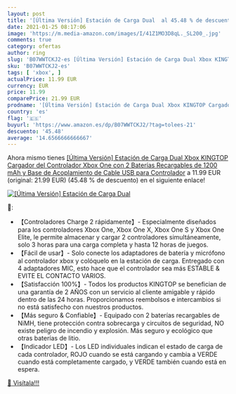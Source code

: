 ```yaml
---
layout: post
title: '[Última Versión] Estación de Carga Dual  al 45.48 % de descuento'
date: 2021-01-25 08:17:06
image: 'https://m.media-amazon.com/images/I/41Z1MO3D8qL._SL200_.jpg'
comments: true
category: ofertas
author: ring
slug: 'B07WWTCKJ2-es [Última Versión] Estación de Carga Dual Xbox KINGTOP...'
sku: 'B07WWTCKJ2-es'
tags: [ 'xbox', ]
actualPrice: 11.99 EUR
currency: EUR
price: 11.99
comparePrice: 21.99 EUR
prodname: '[Última Versión] Estación de Carga Dual Xbox KINGTOP Cargador del Controlador Xbox One con 2 Baterías Recargables de 1200 mAh y Base de Acoplamiento de Cable USB para Controlador'
country: 'es'
flag: '🇪🇸'
buyurl: 'https://www.amazon.es/dp/B07WWTCKJ2/?tag=tolees-21'
descuento: '45.48'
average: '14.6566666666667'
---
```


Ahora mismo tienes [[Última Versión] Estación de Carga Dual Xbox KINGTOP Cargador del Controlador Xbox One con 2 Baterías Recargables de 1200 mAh y Base de Acoplamiento de Cable USB para Controlador](https://www.amazon.es/dp/B07WWTCKJ2/?tag=tolees-21) a 11.99 EUR (original: 21.99 EUR) (45.48 %  de descuento) en el siguiente enlace!

[![[Última Versión] Estación de Carga Dual ](https://m.media-amazon.com/images/I/41Z1MO3D8qL._SL200_.jpg)](https://www.amazon.es/dp/B07WWTCKJ2/?tag=tolees-21)

🔎:

- 【Controladores Charge 2 rápidamente】- Especialmente diseñados para los controladores Xbox One, Xbox One X, Xbox One S y Xbox One Elite, le permite almacenar y cargar 2 controladores simultáneamente, solo 3 horas para una carga completa y hasta 12 horas de juegos.
- 【Fácil de usar】- Solo conecte los adaptadores de batería y micrófono al controlador xbox y colóquelo en la estación de carga. Entregado con 4 adaptadores MIC, esto hace que el controlador sea más ESTABLE & EVITE EL CONTACTO VARIOS.
- 【Satisfacción 100%】- Todos los productos KINGTOP se benefician de una garantía de 2 AÑOS con un servicio al cliente amigable y rápido dentro de las 24 horas. Proporcionamos reembolsos e intercambios si no está satisfecho con nuestros productos.
- 【Más seguro & Confiable】- Equipado con 2 baterías recargables de NiMH, tiene protección contra sobrecarga y circuitos de seguridad, NO existe peligro de incendio y explosión. Más seguro y ecológico que otras baterías de litio.
- 【Indicador LED】- Los LED individuales indican el estado de carga de cada controlador, ROJO cuando se está cargando y cambia a VERDE cuando está completamente cargado, y VERDE también cuando está en espera.

[🛒 Visítala!!!](https://www.amazon.es/dp/B07WWTCKJ2/?tag=tolees-21)
